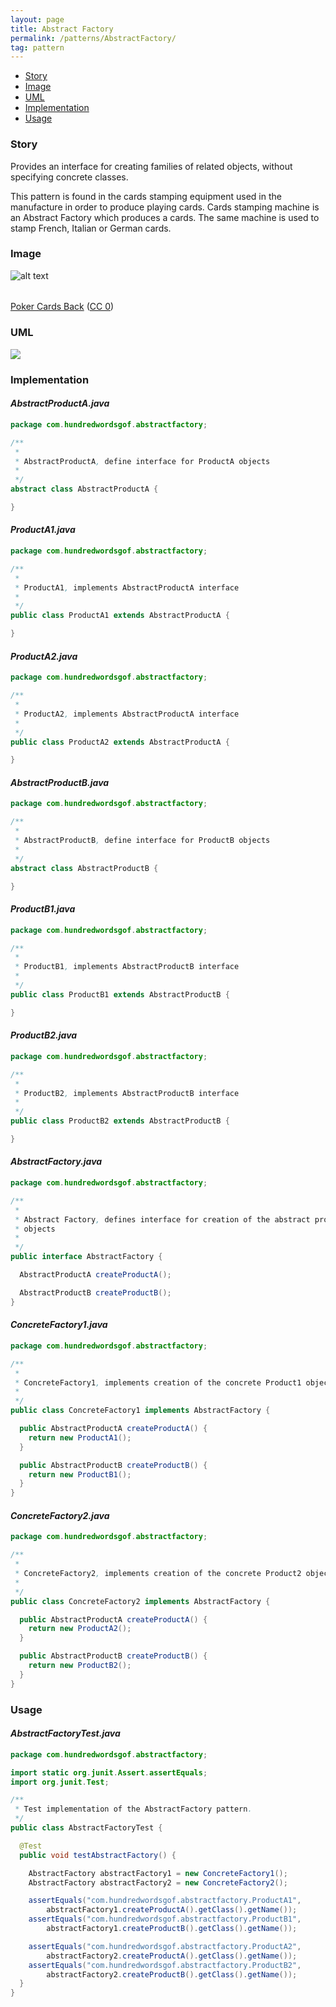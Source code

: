```yaml
---
layout: page
title: Abstract Factory
permalink: /patterns/AbstractFactory/
tag: pattern
---
```


* [Story](#Story)
* [Image](#Image)
* [UML](#UML)
* [Implementation](#Implementation)
* [Usage](#Usage)


###  <a id="Story"></a>Story 

Provides an interface for creating families of related objects, without specifying concrete classes. 

This pattern is found in the cards stamping equipment used in the 
manufacture in order to produce playing cards. 
Cards stamping machine is an Abstract Factory which produces a cards. 
The same machine is used to stamp French, Italian or German cards. 





###  <a id="Image"></a>Image 


![alt text](https://github.com/dstar55/100-words-design-patterns-java/blob/gh-pages-resources/abstractfactory.jpg "Poker Cards Back")  
###### <a href='https://www.pexels.com/photo/cards-poker-cards-poker-back-21827/' target='_blank'>
Poker Cards Back</a>&nbsp;(<a rel='license' href='https://creativecommons.org/share-your-work/public-domain/cc0/' target='_blank'>CC 0</a>)






###  <a id="UML"></a>UML 
[![](/assets/img/abstractfactory.png)](/assets/img/abstractfactory.png)

###  <a id="Implementation"></a>Implementation 

#### *AbstractProductA.java* 
```java 
package com.hundredwordsgof.abstractfactory;

/**
 * 
 * AbstractProductA, define interface for ProductA objects
 * 
 */
abstract class AbstractProductA {

}
```

#### *ProductA1.java* 
```java 
package com.hundredwordsgof.abstractfactory;

/**
 * 
 * ProductA1, implements AbstractProductA interface
 *
 */
public class ProductA1 extends AbstractProductA {

}
```

#### *ProductA2.java* 
```java 
package com.hundredwordsgof.abstractfactory;

/**
 * 
 * ProductA2, implements AbstractProductA interface
 *
 */
public class ProductA2 extends AbstractProductA {

}
```

#### *AbstractProductB.java* 
```java 
package com.hundredwordsgof.abstractfactory;

/**
 * 
 * AbstractProductB, define interface for ProductB objects
 * 
 */
abstract class AbstractProductB {

}
```

#### *ProductB1.java* 
```java 
package com.hundredwordsgof.abstractfactory;

/**
 * 
 * ProductB1, implements AbstractProductB interface
 *
 */
public class ProductB1 extends AbstractProductB {

}
```

#### *ProductB2.java* 
```java 
package com.hundredwordsgof.abstractfactory;

/**
 * 
 * ProductB2, implements AbstractProductB interface
 *
 */
public class ProductB2 extends AbstractProductB {

}
```

#### *AbstractFactory.java* 
```java 
package com.hundredwordsgof.abstractfactory;

/**
 * 
 * Abstract Factory, defines interface for creation of the abstract product
 * objects
 * 
 */
public interface AbstractFactory {

  AbstractProductA createProductA();

  AbstractProductB createProductB();
}
```

#### *ConcreteFactory1.java* 
```java 
package com.hundredwordsgof.abstractfactory;

/**
 * 
 * ConcreteFactory1, implements creation of the concrete Product1 objects
 *
 */
public class ConcreteFactory1 implements AbstractFactory {

  public AbstractProductA createProductA() {
    return new ProductA1();
  }

  public AbstractProductB createProductB() {
    return new ProductB1();
  }
}
```

#### *ConcreteFactory2.java* 
```java 
package com.hundredwordsgof.abstractfactory;

/**
 * 
 * ConcreteFactory2, implements creation of the concrete Product2 objects
 *
 */
public class ConcreteFactory2 implements AbstractFactory {

  public AbstractProductA createProductA() {
    return new ProductA2();
  }

  public AbstractProductB createProductB() {
    return new ProductB2();
  }
}
```

###  <a id="Usage"></a>Usage 

#### *AbstractFactoryTest.java* 
```java 
package com.hundredwordsgof.abstractfactory;

import static org.junit.Assert.assertEquals;
import org.junit.Test;

/**
 * Test implementation of the AbstractFactory pattern.
 */
public class AbstractFactoryTest {

  @Test
  public void testAbstractFactory() {

    AbstractFactory abstractFactory1 = new ConcreteFactory1();
    AbstractFactory abstractFactory2 = new ConcreteFactory2();

    assertEquals("com.hundredwordsgof.abstractfactory.ProductA1",
        abstractFactory1.createProductA().getClass().getName());
    assertEquals("com.hundredwordsgof.abstractfactory.ProductB1",
        abstractFactory1.createProductB().getClass().getName());

    assertEquals("com.hundredwordsgof.abstractfactory.ProductA2",
        abstractFactory2.createProductA().getClass().getName());
    assertEquals("com.hundredwordsgof.abstractfactory.ProductB2",
        abstractFactory2.createProductB().getClass().getName());
  }
}
```


